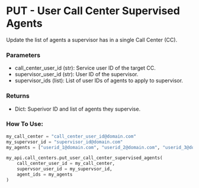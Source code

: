 # PUT - User Call Center Supervised Agents

Update the list of agents a supervisor has in a single Call Center (CC).

### Parameters&#x20;

* call\_center\_user\_id (str): Service user ID of the target CC.&#x20;
* supervisor\_user\_id (str): User ID of the supervisor.&#x20;
* supervisor\_ids (list): List of user IDs of agents to apply to supervisor.

### Returns

* Dict: Superivor ID and list of agents they supervise.

### How To Use:

```python
my_call_center = "call_center_user_id@domain.com"
my_supervsor_id = "supervisor_id@domain.com"
my_agents = ["userid_1@domain.com", "userid_2@domain.com", "userid_3@domain.com"]

my_api.call_centers.put_user_call_center_supervised_agents(
    call_center_user_id = my_call_center,
    supervsor_user_id = my_supervsor_id,
    agent_ids = my_agents
)
```
